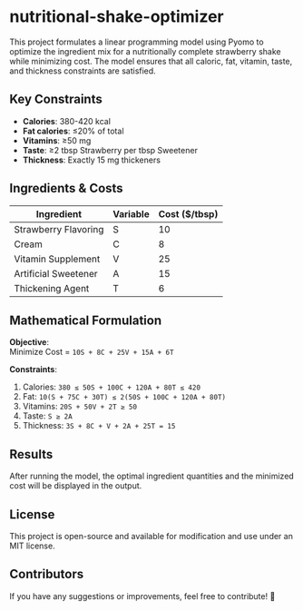 # nutritional-shake-optimizer
This project formulates a linear programming model using Pyomo to optimize the ingredient mix for a nutritionally complete strawberry shake while minimizing cost. The model ensures that all caloric, fat, vitamin, taste, and thickness constraints are satisfied.

## Key Constraints
- **Calories**: 380-420 kcal
- **Fat calories**: ≤20% of total
- **Vitamins**: ≥50 mg
- **Taste**: ≥2 tbsp Strawberry per tbsp Sweetener
- **Thickness**: Exactly 15 mg thickeners

## Ingredients & Costs
| Ingredient           | Variable | Cost ($/tbsp) |
|----------------------|----------|---------------|
| Strawberry Flavoring | S        | 10            |
| Cream                | C        | 8             |
| Vitamin Supplement   | V        | 25            |
| Artificial Sweetener | A        | 15            |
| Thickening Agent     | T        | 6             |

## Mathematical Formulation
**Objective**:  
Minimize Cost = `10S + 8C + 25V + 15A + 6T`

**Constraints**:
1. Calories: `380 ≤ 50S + 100C + 120A + 80T ≤ 420`
2. Fat: `10(S + 75C + 30T) ≤ 2(50S + 100C + 120A + 80T)`
3. Vitamins: `20S + 50V + 2T ≥ 50`
4. Taste: `S ≥ 2A`
5. Thickness: `3S + 8C + V + 2A + 25T = 15`

## Results

After running the model, the optimal ingredient quantities and the minimized cost will be displayed in the output.

## License

This project is open-source and available for modification and use under an MIT license.

## Contributors

If you have any suggestions or improvements, feel free to contribute! 🚀


